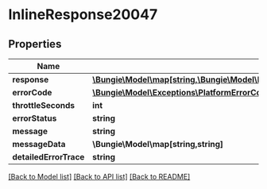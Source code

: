 # InlineResponse20047

## Properties
Name | Type | Description | Notes
------------ | ------------- | ------------- | -------------
**response** | [**\Bungie\Model\map[string,\Bungie\Model\Destiny\HistoricalStats\Definitions\DestinyHistoricalStatsDefinition]**](DestinyHistoricalStatsDefinition.md) |  | [optional] 
**errorCode** | [**\Bungie\Model\Exceptions\PlatformErrorCodes**](PlatformErrorCodes.md) |  | [optional] 
**throttleSeconds** | **int** |  | [optional] 
**errorStatus** | **string** |  | [optional] 
**message** | **string** |  | [optional] 
**messageData** | **\Bungie\Model\map[string,string]** |  | [optional] 
**detailedErrorTrace** | **string** |  | [optional] 

[[Back to Model list]](../README.md#documentation-for-models) [[Back to API list]](../README.md#documentation-for-api-endpoints) [[Back to README]](../README.md)


